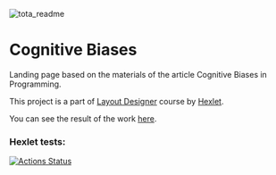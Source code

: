 ![tota_readme](https://user-images.githubusercontent.com/101742125/194591613-f01227d6-6543-4665-8431-bca1f1cc7abb.png)
# Cognitive Biases 

Landing page based on the materials of the article Cognitive Biases in Programming.

This project is a part of [Layout Designer](https://ru.hexlet.io/professions/layout-designer) course by [Hexlet](https://ru.hexlet.io/).

You can see the result of the work [here](https://hawkprimarch.github.io/Cognitive-Distortions/src/).
### Hexlet tests:
[![Actions Status](https://github.com/hawkprimarch/layout-designer-project-58/workflows/hexlet-check/badge.svg)](https://github.com/hawkprimarch/layout-designer-project-58/actions)
